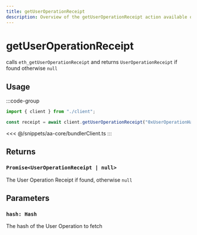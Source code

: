 ```yaml
---
title: getUserOperationReceipt
description: Overview of the getUserOperationReceipt action available on the BundlerClient
---
```


# getUserOperationReceipt

calls `eth_getUserOperationReceipt` and returns `UserOperationReceipt` if found otherwise `null`

## Usage

:::code-group

```ts [example.ts]
import { client } from "./client";

const receipt = await client.getUserOperationReceipt("0xUserOperationHash");
```

<<< @/snippets/aa-core/bundlerClient.ts
:::

## Returns

### `Promise<UserOperationReceipt | null>`

The User Operation Receipt if found, otherwise `null`

## Parameters

### `hash: Hash`

The hash of the User Operation to fetch
